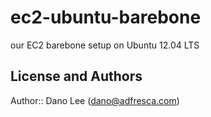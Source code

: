 ec2-ubuntu-barebone
====================
our EC2 barebone setup on Ubuntu 12.04 LTS


License and Authors
-------------------
Author:: Dano Lee (dano@adfresca.com)